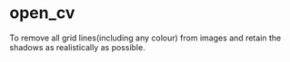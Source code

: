# open_cv
To remove all grid lines(including any colour) from images and retain the shadows as realistically as possible.
